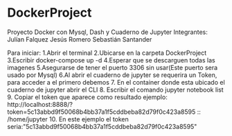 # DockerProject
Proyecto Docker con Mysql, Dash y Cuaderno de Jupyter
 Integrantes:
 Julían Falquez
 Jesús Romero
 Sebastián Santander

Para iniciar:
 1.Abrir el terminal
 2.Ubicarse en la carpeta DockerProject
 3.Escribir docker-compose up -d
 4.Esperar que se descarguen todas las imagenes
 5.Asegurarse de tener el puerto 3306 sin usar(Este puerto sera usado por Mysql)
 6.Al abrir el cuaderno de jupyter se requerira un Token, para acceder a el primero debemos
 7. En el container donde esta ubicado el cuaderno de jupyter abrir el CLI
 8. Escribir el comando jupyter notebook list
 9. Copiar el token que aparece como resultado   ejemplo: http://localhost:8888/?token=5c13abbd9f50068b4bb37a1f5cddbeba82d79f0c423a8595 :: /home/jupyter
 10. En este ejemplo el token seria:"5c13abbd9f50068b4bb37a1f5cddbeba82d79f0c423a8595"
